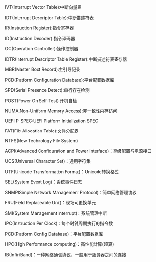 IVT(Interrupt Vector Table):中断向量表

IDT(Interrupt Descriptor Table):中断描述符表

IR(Instruction Register):指令寄存器

ID(Instruction Decoder):指令译码器

OC(Operation Controller):操作控制器

IDTR(Interrupt Descriptor Table Register):中断描述符表寄存器

MBR(Master Boot Record):主引导记录

PCD(Platform Configuration Database):平台配置数据库

SPD(Serial Presence Detect):串行存在检测

POST(Power On Self-Test):开机自检

NUMA(Non-Uniform Memory Access):非一致性内存访问

UEFI PI SPEC:UEFI  Platform Initialization SPEC

FAT(File Allocation Table):文件分配表

NTFS(New Technology File System)

ACPI(Advanced Configuration and Power Interface)：高级配置与电源接口

UCS(Universal Character Set)：通用字符集

UTF(Unicode Transformation Format)：Unicode转换格式

SEL(System Event Log)：系统事件日志

SNMP(Simple Network Management Protocol)：简单网络管理协议

FRU(Field Replaceable Unit)：现场可更换单元

SMI(System Management Interrupt)：系统管理中断

IPC(Instruction Per Clock)：每个时钟周期执行的指令数

PCD(Platform Config Database)：平台配置数据库

HPC(High Performance computing)：高性能计算(超算)

IB(InfiniBand)：一种网络通信协议，一般用于服务器之间的连接